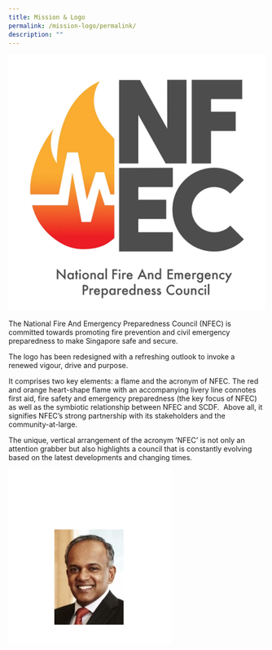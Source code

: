```yaml
---
title: Mission & Logo
permalink: /mission-logo/permalink/
description: ""
---
```

![](/images/nfec%20logo%20high%20res.jpg)

The National Fire And Emergency Preparedness Council (NFEC) is committed towards promoting fire prevention and civil emergency preparedness to make Singapore safe and secure.<br>

The logo has been redesigned with a refreshing outlook to invoke a renewed vigour, drive and purpose.<br>

It comprises two key elements: a flame and the acronym of NFEC. The red and orange heart-shape flame with an accompanying livery line connotes first aid, fire safety and emergency preparedness (the key focus of NFEC) as well as the symbiotic relationship between NFEC and SCDF. &nbsp;Above all, it signifies NFEC’s strong partnership with its stakeholders and the community-at-large.<br>

The unique, vertical arrangement of the acronym ‘NFEC’ is not only an attention grabber but also highlights a council that is constantly evolving based on the latest developments and changing times.<br>

<img alt="" src="images/mr%20k%20shanmugam2.png">
